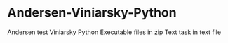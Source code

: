 # Andersen-Viniarsky-Python
Andersen test Viniarsky Python
Executable files in zip
Text task in text file
